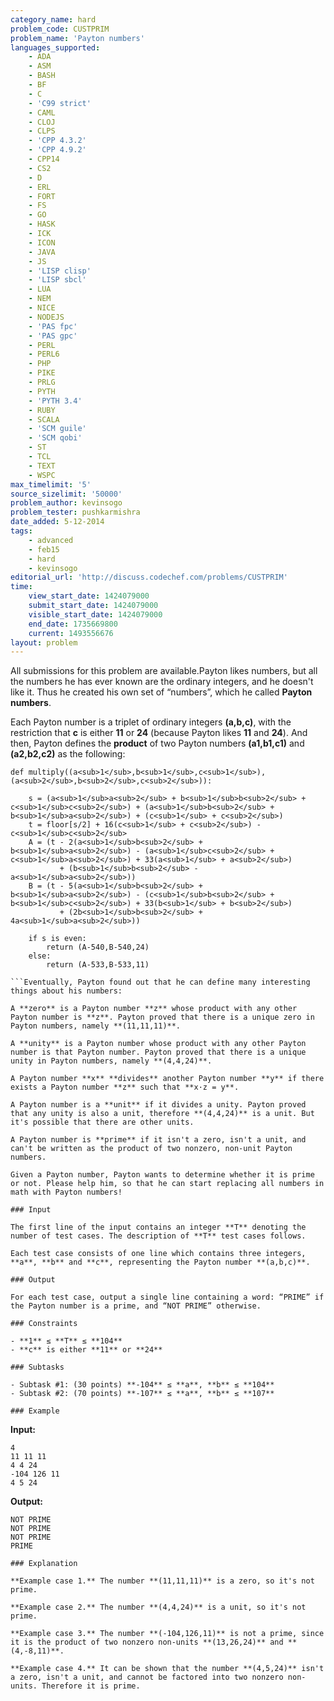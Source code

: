 ```yaml
---
category_name: hard
problem_code: CUSTPRIM
problem_name: 'Payton numbers'
languages_supported:
    - ADA
    - ASM
    - BASH
    - BF
    - C
    - 'C99 strict'
    - CAML
    - CLOJ
    - CLPS
    - 'CPP 4.3.2'
    - 'CPP 4.9.2'
    - CPP14
    - CS2
    - D
    - ERL
    - FORT
    - FS
    - GO
    - HASK
    - ICK
    - ICON
    - JAVA
    - JS
    - 'LISP clisp'
    - 'LISP sbcl'
    - LUA
    - NEM
    - NICE
    - NODEJS
    - 'PAS fpc'
    - 'PAS gpc'
    - PERL
    - PERL6
    - PHP
    - PIKE
    - PRLG
    - PYTH
    - 'PYTH 3.4'
    - RUBY
    - SCALA
    - 'SCM guile'
    - 'SCM qobi'
    - ST
    - TCL
    - TEXT
    - WSPC
max_timelimit: '5'
source_sizelimit: '50000'
problem_author: kevinsogo
problem_tester: pushkarmishra
date_added: 5-12-2014
tags:
    - advanced
    - feb15
    - hard
    - kevinsogo
editorial_url: 'http://discuss.codechef.com/problems/CUSTPRIM'
time:
    view_start_date: 1424079000
    submit_start_date: 1424079000
    visible_start_date: 1424079000
    end_date: 1735669800
    current: 1493556676
layout: problem
---
```

All submissions for this problem are available.Payton likes numbers, but all the numbers he has ever known are the ordinary integers, and he doesn't like it. Thus he created his own set of “numbers”, which he called **Payton numbers**.

Each Payton number is a triplet of ordinary integers **(a,b,c)**, with the restriction that **c** is either **11** or **24** (because Payton likes **11** and **24**). And then, Payton defines the **product** of two Payton numbers **(a1,b1,c1)** and **(a2,b2,c2)** as the following:

```
def multiply((a<sub>1</sub>,b<sub>1</sub>,c<sub>1</sub>), (a<sub>2</sub>,b<sub>2</sub>,c<sub>2</sub>)):

    s = (a<sub>1</sub>a<sub>2</sub> + b<sub>1</sub>b<sub>2</sub> + c<sub>1</sub>c<sub>2</sub>) + (a<sub>1</sub>b<sub>2</sub> + b<sub>1</sub>a<sub>2</sub>) + (c<sub>1</sub> + c<sub>2</sub>)
    t = floor[s/2] + 16(c<sub>1</sub> + c<sub>2</sub>) - c<sub>1</sub>c<sub>2</sub>
    A = (t - 2(a<sub>1</sub>b<sub>2</sub> + b<sub>1</sub>a<sub>2</sub>) - (a<sub>1</sub>c<sub>2</sub> + c<sub>1</sub>a<sub>2</sub>) + 33(a<sub>1</sub> + a<sub>2</sub>)
           + (b<sub>1</sub>b<sub>2</sub> - a<sub>1</sub>a<sub>2</sub>))
    B = (t - 5(a<sub>1</sub>b<sub>2</sub> + b<sub>1</sub>a<sub>2</sub>) - (c<sub>1</sub>b<sub>2</sub> + b<sub>1</sub>c<sub>2</sub>) + 33(b<sub>1</sub> + b<sub>2</sub>)
           + (2b<sub>1</sub>b<sub>2</sub> + 4a<sub>1</sub>a<sub>2</sub>))

    if s is even:
        return (A-540,B-540,24)
    else:
        return (A-533,B-533,11)

```Eventually, Payton found out that he can define many interesting things about his numbers:

A **zero** is a Payton number **z** whose product with any other Payton number is **z**. Payton proved that there is a unique zero in Payton numbers, namely **(11,11,11)**.

A **unity** is a Payton number whose product with any other Payton number is that Payton number. Payton proved that there is a unique unity in Payton numbers, namely **(4,4,24)**.

A Payton number **x** **divides** another Payton number **y** if there exists a Payton number **z** such that **x·z = y**.

A Payton number is a **unit** if it divides a unity. Payton proved that any unity is also a unit, therefore **(4,4,24)** is a unit. But it's possible that there are other units.

A Payton number is **prime** if it isn't a zero, isn't a unit, and can't be written as the product of two nonzero, non-unit Payton numbers.

Given a Payton number, Payton wants to determine whether it is prime or not. Please help him, so that he can start replacing all numbers in math with Payton numbers!

### Input

The first line of the input contains an integer **T** denoting the number of test cases. The description of **T** test cases follows.

Each test case consists of one line which contains three integers, **a**, **b** and **c**, representing the Payton number **(a,b,c)**.

### Output

For each test case, output a single line containing a word: “PRIME” if the Payton number is a prime, and “NOT PRIME” otherwise.

### Constraints

- **1** ≤ **T** ≤ **104**
- **c** is either **11** or **24**

### Subtasks

- Subtask #1: (30 points) **-104** ≤ **a**, **b** ≤ **104**
- Subtask #2: (70 points) **-107** ≤ **a**, **b** ≤ **107**

### Example

```
<b>Input:</b>
```
4
11 11 11
4 4 24
-104 126 11
4 5 24
```

<b>Output:</b>
```
NOT PRIME
NOT PRIME
NOT PRIME
PRIME

```

```
### Explanation

**Example case 1.** The number **(11,11,11)** is a zero, so it's not prime.

**Example case 2.** The number **(4,4,24)** is a unit, so it's not prime.

**Example case 3.** The number **(-104,126,11)** is not a prime, since it is the product of two nonzero non-units **(13,26,24)** and **(4,-8,11)**.

**Example case 4.** It can be shown that the number **(4,5,24)** isn't a zero, isn't a unit, and cannot be factored into two nonzero non-units. Therefore it is prime.